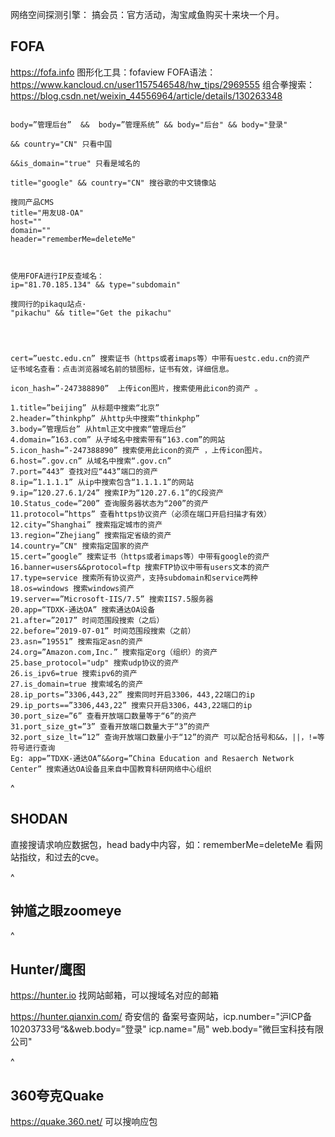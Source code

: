 网络空间探测引擎：
搞会员：官方活动，淘宝咸鱼购买十来块一个月。
## **FOFA**
<https://fofa.info>
图形化工具：fofaview
FOFA语法：<https://www.kancloud.cn/user1157546548/hw_tips/2969555>
组合拳搜索：<https://blog.csdn.net/weixin_44556964/article/details/130263348>
```

body=”管理后台”  &&  body=”管理系统” && body="后台" && body="登录"

&& country="CN" 只看中国

&&is_domain="true" 只看是域名的

title="google" && country="CN" 搜谷歌的中文镜像站

搜同产品CMS
title="用友U8-OA" 
host=""
domain=""
header="rememberMe=deleteMe"



使用FOFA进行IP反查域名：
ip="81.70.185.134" && type="subdomain"

搜同行的pikaqu站点·
"pikachu" && title="Get the pikachu"




cert=”uestc.edu.cn” 搜索证书（https或者imaps等）中带有uestc.edu.cn的资产 
证书域名查看：点击浏览器域名前的锁图标，证书有效，详细信息。

icon_hash=”-247388890”  上传icon图片，搜索使用此icon的资产 。
```



```
1.title=”beijing” 从标题中搜索“北京”
2.header=”thinkphp” 从http头中搜索“thinkphp”
3.body=”管理后台” 从html正文中搜索“管理后台” 
4.domain=”163.com” 从子域名中搜索带有“163.com”的网站 
5.icon_hash=”-247388890” 搜索使用此icon的资产 ，上传icon图片。
6.host=”.gov.cn” 从域名中搜索“.gov.cn” 
7.port=”443” 查找对应“443”端口的资产 
8.ip=”1.1.1.1” 从ip中搜索包含“1.1.1.1”的网站 
9.ip=”120.27.6.1/24” 搜索IP为“120.27.6.1”的C段资产 
10.Status_code=”200” 查询服务器状态为“200”的资产 
11.protocol=”https” 查看https协议资产（必须在端口开启扫描才有效） 
12.city=”Shanghai” 搜索指定城市的资产 
13.region=”Zhejiang” 搜索指定省级的资产 
14.country=”CN" 搜索指定国家的资产 
15.cert=”google” 搜索证书（https或者imaps等）中带有google的资产 
16.banner=users&&protocol=ftp 搜索FTP协议中带有users文本的资产 
17.type=service 搜索所有协议资产，支持subdomain和service两种 
18.os=windows 搜索windows资产 
19.server==”Microsoft-IIS/7.5” 搜索IIS7.5服务器 
20.app=“TDXK-通达OA” 搜索通达OA设备 
21.after=”2017” 时间范围段搜索（之后） 
22.before=”2019-07-01” 时间范围段搜索（之前） 
23.asn=”19551” 搜索指定asn的资产 
24.org=”Amazon.com,Inc.” 搜索指定org（组织）的资产 
25.base_protocol="udp" 搜索udp协议的资产 
26.is_ipv6=true 搜索ipv6的资产 
27.is_domain=true 搜索域名的资产 
28.ip_ports=”3306,443,22” 搜索同时开启3306，443,22端口的ip 
29.ip_ports==”3306,443,22” 搜索只开启3306，443,22端口的ip 
30.port_size=”6” 查看开放端口数量等于“6”的资产 
31.port_size_gt=”3” 查看开放端口数量大于“3”的资产 
32.port_size_lt=”12” 查询开放端口数量小于“12”的资产 可以配合括号和&&，||，!=等符号进行查询 
Eg: app=”TDXK-通达OA”&&org=”China Education and Resaerch Network Center” 搜索通达OA设备且来自中国教育科研网络中心组织
```

^
## **SHODAN**
直接搜请求响应数据包，head bady中内容，如：rememberMe=deleteMe
看网站指纹，和过去的cve。

^
## **钟馗之眼zoomeye**

^
## **Hunter/鹰图**
<https://hunter.io>   找网站邮箱，可以搜域名对应的邮箱

<https://hunter.qianxin.com/> 奇安信的
备案号查网站，icp.number="沪ICP备10203733号“&&web.body=”登录"
icp.name="局"
web.body="微巨宝科技有限公司"


^
## **360夸克Quake**
<https://quake.360.net/>
可以搜响应包